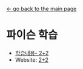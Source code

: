 [← go back to the main page](../README.md)

# 파이슨 학습

- [학습내용- 2+2](12test.ipynb)
- Website: [2+2](https://nbviewer.jupyter.org/github/mbi4001/m1_1.github.io/blob/main/Jupyter/12test.ipynb)
